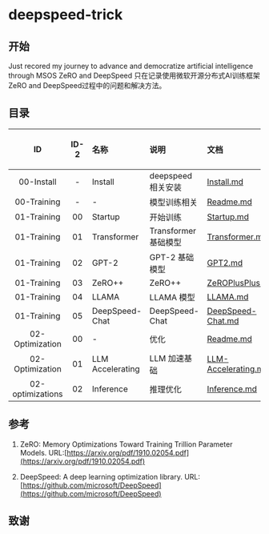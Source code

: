 # deepspeed-trick

## 开始
Just recored my journey to advance and democratize artificial intelligence through MSOS ZeRO and DeepSpeed
只在记录使用微软开源分布式AI训练框架ZeRO and DeepSpeed过程中的问题和解决方法。

## 目录

|  ID | ID-2 | 名称 | 说明 | 文档 | 源代码  | 
| :----: | :----: | :---- | :---- | :---- | :----: |
| 00-Install | -   |  Install  |  deepspeed相关安装 |  [Install.md](https://github.com/limccn/deepspeed-trick/blob/main/doc/00%20Install/Install.md)  | [src](https://github.com/limccn/deepspeed-trick/tree/main/src/00%20Install) |
| 00-Training | -   |  -  |  模型训练相关 |  [Readme.md](https://github.com/limccn/deepspeed-trick/blob/main/doc/01%20Training/README.md)  | - |
| 01-Training | 00  |  Startup |  开始训练 | [Startup.md](https://github.com/limccn/deepspeed-trick/blob/main/doc/01%20Training/00%20Startup/Startup.md) | [src](https://github.com/limccn/deepspeed-trick/tree/main/src/01%20Training/00%20Startup)|
| 01-Training | 01  |  Transformer |  Transformer基础模型  | [Transformer.md](https://github.com/limccn/deepspeed-trick/blob/main/doc/01%20Training/01%20DeepSpeed%2BTransformer/DeepSpeed+Transformer.md) |  [src](https://github.com/limccn/deepspeed-trick/tree/main/src/01%20Training/01%20DeepSpeed%2BTransformer)|
| 01-Training | 02  |  GPT-2 |  GPT-2 基础模型  | [GPT2.md](https://github.com/limccn/deepspeed-trick/blob/main/doc/01%20Training/02%20GPT-2/GPT-2.md) |  [src](https://github.com/limccn/deepspeed-trick/tree/main/src/01%20Training/02%20GPT-2) |
| 01-Training | 03  |  ZeRO++ |  ZeRO++  | [ZeROPlusPlus.md](https://github.com/limccn/deepspeed-trick/blob/main/doc/01%20Training/03%20ZeRO%2B%2B/ZeROPlusPlus.md) |  [src](https://github.com/limccn/deepspeed-trick/tree/main/src/01%20Training/03%20ZeRO%2B%2B)|
| 01-Training | 04  |  LLAMA |  LLAMA 模型  | [LLAMA.md](https://github.com/limccn/deepspeed-trick/blob/main/doc/01%20Training/04%20LLAMA/LLAMA.md) | [src](https://github.com/limccn/deepspeed-trick/tree/main/src/01%20Training/04%20LLAMA)|
| 01-Training | 05  |  DeepSpeed-Chat |  DeepSpeed-Chat  | [DeepSpeed-Chat.md](https://github.com/limccn/deepspeed-trick/blob/main/doc/01%20Training/05%20DeepSpeed-Chat/DeepSpeed-Chat.md) |  [src](https://github.com/limccn/deepspeed-trick/tree/main/src/01%20Training/05%20DeepSpeed-Chat)|
| 02-Optimization | 00  |  -  |  优化   | [Readme.md](#) |  -|
| 02-Optimization | 01  |  LLM Accelerating |  LLM 加速基础   | [LLM-Accelerating.md](#) |  [src](#)|
| 02-optimizations | 02  |  Inference |  推理优化   | [Inference.md](#) |  [src](#)|



## 参考
1. ZeRO: Memory Optimizations Toward Training Trillion Parameter Models. 
URL:[https://arxiv.org/pdf/1910.02054.pdf](https://arxiv.org/pdf/1910.02054.pdf)

2. DeepSpeed: A deep learning optimization library.
URL: [https://github.com/microsoft/DeepSpeed](https://github.com/microsoft/DeepSpeed)

## 致谢





